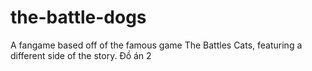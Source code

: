 # the-battle-dogs
A fangame based off of the famous game The Battles Cats, featuring a different side of the story. Đồ án 2
